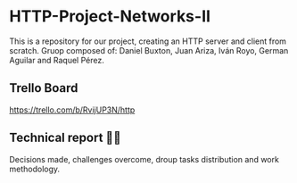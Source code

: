 # HTTP-Project-Networks-II
This is a repository for our project, creating an HTTP server and client from scratch. 
Gruop composed of: Daniel Buxton, Juan Ariza, Iván Royo, German Aguilar and Raquel Pérez.

## Trello Board
https://trello.com/b/RvijUP3N/http

## Technical report ✍🏻
Decisions made, challenges overcome, droup tasks distribution and work methodology.
